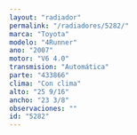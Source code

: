 ```yaml
---
layout: "radiador"
permalink: "/radiadores/5282/"
marca: "Toyota"
modelo: "4Runner"
ano: "2007"
motor: "V6 4.0"
transmision: "Automática"
parte: "433866"
clima: "Con clima"
alto: "25 9/16"
ancho: "23 3/8"
observaciones: ""
id: "5282"
---
```


